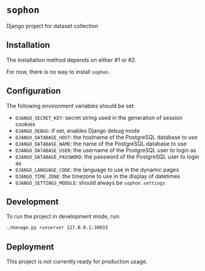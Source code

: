 # `sophon`

Django project for dataset collection

## Installation

The installation method depends on either #1 or #2.

For now, there is no way to install `sophon`.

## Configuration

The following environment variables should be set:

- `DJANGO_SECRET_KEY`: secret string used in the generation of session cookies
- `DJANGO_DEBUG`: if set, enables Django debug mode
- `DJANGO_DATABASE_HOST`: the hostname of the PostgreSQL database to use
- `DJANGO_DATABASE_NAME`: the name of the PostgreSQL database to use
- `DJANGO_DATABASE_USER`: the username of the PostgreSQL user to login as
- `DJANGO_DATABASE_PASSWORD`: the password of the PostgreSQL user to login as
- `DJANGO_LANGUAGE_CODE`: the language to use in the dynamic pages
- `DJANGO_TIME_ZONE`: the timezone to use in the display of datetimes
- `DJANGO_SETTINGS_MODULE`: should always be `sophon.settings`

## Development

To run the project in development mode, run:

```bash
./manage.py runserver 127.0.0.1:30033
```

## Deployment

This project is not currently ready for production usage.